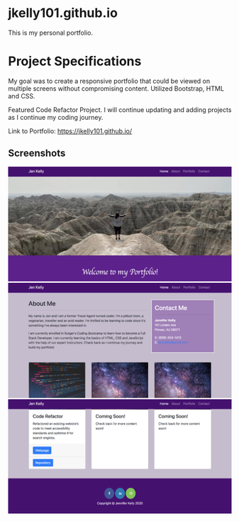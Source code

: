 # jkelly101.github.io
This is my personal portfolio. 

# Project Specifications

My goal was to create a responsive portfolio that could be viewed on multiple screens without compromising content. Utilized Bootstrap, HTML and CSS. 

Featured Code Refactor Project. I will continue updating and adding projects as I continue my coding journey.

Link to Portfolio: https://jkelly101.github.io/

## Screenshots

<img src= "/assets/images/screenshots/screenshot1.png">

<img src= "/assets/images/screenshots/screenshot2.png">

<img src= "/assets/images/screenshots/screenshot3.png">






